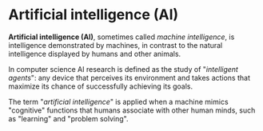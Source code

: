 # Artificial intelligence (AI)

**Artificial intelligence (AI)**, sometimes called *machine intelligence*, is intelligence demonstrated by machines, in contrast to the natural intelligence displayed by humans and other animals. 

In computer science AI research is defined as the study of "*intelligent agents*": any device that perceives its environment and takes actions that maximize its chance of successfully achieving its goals.

The term "*artificial intelligence*" is applied when a machine mimics "cognitive" functions that humans associate with other human minds, such as "learning" and "problem solving".
